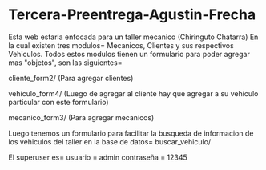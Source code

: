 # Tercera-Preentrega-Agustin-Frecha
Esta web estaria enfocada para un taller mecanico (Chiringuto Chatarra)
En la cual existen tres modulos= Mecanicos, Clientes y sus respectivos Vehiculos.
Todos estos modulos tienen un formulario para poder agregar mas "objetos", son las siguientes=

cliente_form2/ (Para agregar clientes)

vehiculo_form4/ (Luego de agregar al cliente hay que agregar a su vehiculo particular con este formulario)

mecanico_form3/ (Para agregar mecanicos)

Luego tenemos un formulario para facilitar la busqueda de informacion de los vehiculos del taller en la base de datos=
buscar_vehiculo/

El superuser es=
usuario = admin
contraseña = 12345
